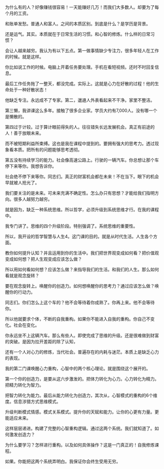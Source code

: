 为什么有的人？好像赚钱很容易！一天能赚好几万！而我们大多数人。却要为了每个月的工资。

和账单发愁。普通人和富人。之间的本质区别。到底是什么？是学历是背景。

还是运气。其实。本质就在于日常生活的习惯。和心智的修炼。什么样的日常习惯？

会让人越来越穷。我认为有以下五点。第一做事情缺少专注力，很多年轻人在工作的时候。就是这样。

你比如说工作的时候。电脑上开着任务要处理。手机在看短视频。还时不时回复信息。

最后工作任务拖了一整天，都没完成。实际上。这就是心力在好散的过程！他的生命处于一种好散状态！

他缺乏专注。永远成不了专家。第二，邋遢人外表看起来不干净。家里不整洁。

第三懒，我讲课这么多年。接触了很多企业家。学员大约有7,000人。没有哪一个是懒散的。

第四过于计较。过于算计眼前得失的人。往往错失长远发展机会。真正有前途的人！善于放眼未来。

而不被短期利益所束缚。这也是我在课程中提到的。要拥有强大的思考力。透过现象看本质。把所有的问题能够思考透彻。

第五没有持续学习的能力。社会像高速公路上。行驶的一辆汽车。你总想让那个车停下来等你。我想告诉你。

社会绝不停下来等你。同志们。真正的财富机会都在未来！不在当下。眼下的机会早就被人抢光了。

我们要关注的是未来。可未来充满不确定性。怎么办只有思想？才能给我们指明方向。很多人越努力越穷。

就是因为，缺乏一种系统思维。所以哲学，必须升级到系统思维才行。在我的课程中。

我专门讲了。思维的四个升级阶段。特别强调了。系统思维的重要性。

所以，我开设的哲学智慧与人生4。这门课的目的。就是从时代生活。人生各个方面。

教你如何提升认知？并且运用到你的生活中。我们把世界观变成如何看？把价值观变成如何想？把人生观变成应该怎么做？

所以用如何看如何想？应该怎么做？来指导我们的生活。和我们的人生。那么如何看就是观念旋转？

要在观念旋转上。唤醒你的创造力。如何想唤醒你的思考力？通过应该怎么做？唤醒你的行动力。

同志们。你们怎么上这个车的？他不会等待着你成熟了。你再上来。他不会等待你。

所以他就要求个体，不断的自我重构。如果你不能进入自我的重构。你自己不变化。社会在变化。

你永远坐不上这辆汽车。那么有些人。即使完成了思维的升级。还是很难做到财富的突破。是因为拉开差距的除了认知，

还有一个人对心力的修炼，当代社会。普遍存在的内耗与迷茫。本质上是缺乏心力的表现。

我的第二门课唤醒心力重构，心智中的两个核心理论。就是围绕这个展开的。

第一个你的创造力，是要从这六步激发的。把体力转化为心力。心力转化为精力。把精力转化为智力。

把智力转化为能力。最后从能力转化为创造力，其次从，心智模式的重构的6个维度。信息涉猎方式思维模式。

升级判断模式情感。模式关系模式。提升你的天赋和能力。让你的心更有力量。更能适应未来。

这样层层递进。构建了完整的心智重构逻辑。通过这两个系统。我们就知道了。如何激发创造力？

为什么要学习？怎样进行重构。以及如何具体操作？这是一门真正的！自我修炼课程。

如果。你能把这两个系统弄明白。我保证你会终生受用无穷。